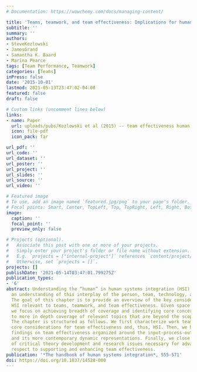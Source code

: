 ```yaml
---
# Documentation: https://wowchemy.com/docs/managing-content/

title: 'Teams, teamwork, and team effectiveness: Implications for human systems integration.'
subtitle: ''
summary: ''
authors:
- SteveKozlowski
- JamesGrand
- Samantha K. Baard
- Marina Pearce
tags: [Team Performance, Teamwork]
categories: [Teams]
inPress: false
date: '2015-10-01'
lastmod: 2021-05-13T23:47:02-04:00
featured: false
draft: false

# Custom links (uncomment lines below)
links:
- name: Paper
  url: uploads/pubs/Kozlowski et al (2015) -- team effectiveness human systems integration.pdf
  icon: file-pdf
  icon_pack: far

url_pdf: ''
url_code: ''
url_dataset: ''
url_poster: ''
url_project: ''
url_slides: ''
url_source: ''
url_video: ''

# Featured image
# To use, add an image named `featured.jpg/png` to your page's folder.
# Focal points: Smart, Center, TopLeft, Top, TopRight, Left, Right, BottomLeft, Bottom, BottomRight.
image:
  caption: ''
  focal_point: ''
  preview_only: false

# Projects (optional).
#   Associate this post with one or more of your projects.
#   Simply enter your project's folder or file name without extension.
#   E.g. `projects = ["internal-project"]` references `content/project/deep-learning/index.md`.
#   Otherwise, set `projects = []`.
projects: []
publishDate: '2021-05-14T03:47:01.799275Z'
publication_types:
- '6'
abstract: Understanding the “human” in human systems integration (HSI) necessitates
  an understanding of this interplay of the person, team, technology, and system.
  The goal of this chapter is to provide an overview of the key considerations for
  HSI relevant to teams, teamwork, and team effectiveness. Given space constraints,
  we focus on achieving breadth of coverage and identifying core concerns, with pointers
  to more in depth coverage of relevant topics that are beyond the scope of the chapter.
  The chapter is structured as follows. We first characterize work teams and identify
  core considerations for team effectiveness and, thus, HSI. Then, we highlight research
  findings on team effectiveness organized around the input-process-output heuristic
  and its more contemporary dynamic representations. Finally, we close with a consideration
  of critical theory development and research issues necessary for advancing HSI with
  respect to supporting and enhancing team effectiveness.
publication: '*The handbook of human systems integration*, 555-571'
doi: https://doi.org/10.1037/14528-000
---
```

